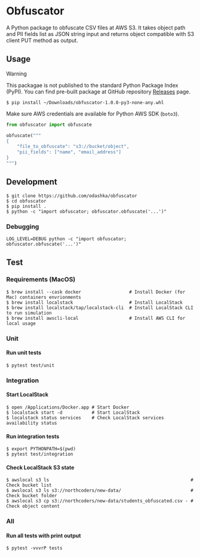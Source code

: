 # Obfuscator

A Python package to obfuscate CSV files at AWS S3. It takes object path and PII fields list as JSON string input and returns object compatible with S3 client PUT method as output.

## Usage

> [!WARNING]
> This packagae is not published to the standard Python Package Index (PyPI). You can find pre-built package at GitHub repository [Releases](https://github.com/odashka/obfuscator/releases) page.

```shell
$ pip install ~/Downloads/obfuscator-1.0.0-py3-none-any.whl
```

Make sure AWS credentials are available for Python AWS SDK (`boto3`).

```python
from obfuscator import obfuscate

obfuscate("""
{
    "file_to_obfuscate": "s3://bucket/object",
    "pii_fields": ["name", "email_address"]
}
""")
```

## Development

```shell
$ git clone https://github.com/odashka/obfuscator
$ cd obfuscator
$ pip install .
$ python -c "import obfuscator; obfuscator.obfuscate('...')"
```

### Debugging

```shell
LOG_LEVEL=DEBUG python -c "import obfuscator; obfuscator.obfuscate('...')" 
```

## Test

### Requirements (MacOS)

```
$ brew install --cask docker                  # Install Docker (for Mac) containers envrionments
$ brew install localstack                     # Install LocalStack
$ brew install localstack/tap/localstack-cli  # Install LocalStack CLI to run simulation
$ brew install awscli-local                   # Install AWS CLI for local usage
```

### Unit

#### Run unit tests

```
$ pytest test/unit 
```

### Integration

#### Start LocalStack

```
$ open /Applications/Docker.app # Start Docker
$ localstack start -d           # Start LocalStack
$ localstack status services    # Check LocalStack services availability status
```

#### Run integration tests

```
$ export PYTHONPATH=$(pwd)
$ pytest test/integration
```

#### Check LocalStack S3 state

```
$ awslocal s3 ls                                                     # Check bucket list
$ awslocal s3 ls s3://northcoders/new-data/                          # Check bucket folder
$ awslocal s3 cp s3://northcoders/new-data/students_obfuscated.csv - # Check object content
```

### All

#### Run all tests with print output

```
$ pytest -vvvrP tests
```